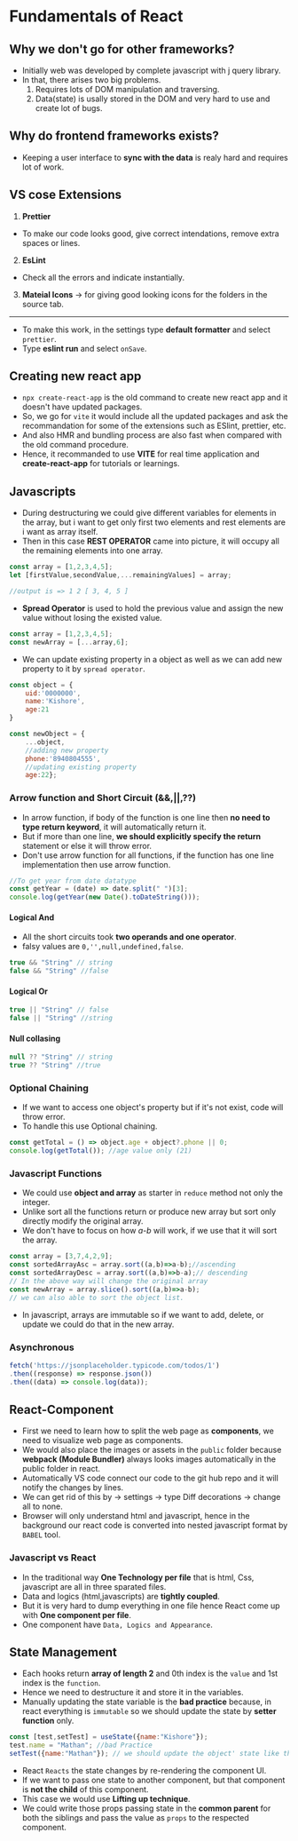 # Fundamentals of React
## Why we don't go for other frameworks?
* Initially web was developed by complete javascript with j query library.
* In that, there arises two big problems.
    1. Requires lots of DOM manipulation and traversing.
    2. Data(state) is usally stored in the DOM and very hard to use and create lot of bugs.
## Why do frontend frameworks exists?
* Keeping a user interface to **sync with the data** is realy hard and requires lot of work.
## VS cose Extensions
1. **Prettier**
* To make our code looks good, give correct intendations, remove extra spaces or lines.
2. **EsLint**
* Check all the errors and indicate instantially.
3. **Mateial Icons** -> for giving good looking icons for the folders in the source tab.
-----
* To make this work, in the settings type **default formatter** and select `prettier`.
* Type **eslint run** and select `onSave`. 
## Creating new react app
* `npx create-react-app` is the old command to create new react app and it doesn't have updated packages.
* So, we go for `vite` it would include all the updated packages and ask the recommandation for some of the extensions such as ESlint, prettier, etc.
* And also HMR and bundling process are also fast when compared with the old command procedure.
* Hence, it recommanded to use **VITE** for real time application and **create-react-app** for tutorials or learnings.

## Javascripts
* During destructuring we could give different variables for elements in the array, but i want to get only first two elements and rest elements are i want as array itself.
* Then in this case **REST OPERATOR** came into picture, it will occupy all the remaining elements into one array.
```javascript
const array = [1,2,3,4,5];
let [firstValue,secondValue,...remainingValues] = array;

//output is => 1 2 [ 3, 4, 5 ]
```
* **Spread Operator** is used to hold the previous value and assign the new value without losing the existed value.
```javascript
const array = [1,2,3,4,5];
const newArray = [...array,6];
```
* We can update existing property in a object as well as we can add new property to it by `spread operator`.
```javascript
const object = {
    uid:'0000000',
    name:'Kishore',
    age:21
}

const newObject = {
    ...object,
    //adding new property
    phone:'8940804555',
    //updating existing property
    age:22};
```

### Arrow function and Short Circuit (&&,||,??)
* In arrow function, if body of the function is one line then **no need to type return keyword**, it will automatically return it.
* But if more than one line, **we should explicitly specify the return** statement or else it will throw error.
* Don't use arrow function for all functions, if the function has one line implementation then use arrow function.
```javascript
//To get year from date datatype
const getYear = (date) => date.split(" ")[3];
console.log(getYear(new Date().toDateString()));
```
#### Logical And
- All the short circuits took **two operands and one operator**.
- falsy values are `0,'',null,undefined,false`.
```javascript
true && "String" // string
false && "String" //false
```
#### Logical Or
```javascript
true || "String" // false
false || "String" //string
```
#### Null collasing
```javascript
null ?? "String" // string
true ?? "String" //true
```
### Optional Chaining
* If we want to access one object's property but if it's not exist, code will throw error.
* To handle this use Optional chaining.
```javascript
const getTotal = () => object.age + object?.phone || 0;
console.log(getTotal()); //age value only (21)
```

### Javascript Functions
* We could use **object and array** as starter in `reduce` method not only the integer.
* Unlike sort all the functions return or produce new array but sort only directly modify the original array.
* We don't have to focus on how *a-b* will work, if we use that it will sort the array.
```javascript
const array = [3,7,4,2,9];
const sortedArrayAsc = array.sort((a,b)=>a-b);//ascending
const sortedArrayDesc = array.sort((a,b)=>b-a);// descending
// In the above way will change the original array
const newArray = array.slice().sort((a,b)=>a-b);
// we can also able to sort the object list.
```
* In javascript, arrays are immutable so if we want to add, delete, or update we could do that in the new array.
### Asynchronous 
```javascript
fetch('https://jsonplaceholder.typicode.com/todos/1')
.then((response) => response.json())
.then((data) => console.log(data)); 
```

## React-Component
* First we need to learn how to split the web page as **components**, we need to visualize web page as components.
* We would also place the images or assets in the `public` folder because **webpack (Module Bundler)** always looks images automatically in the public folder in react.
* Automatically VS code connect our code to the git hub repo and it will notify the changes by lines.
* We can get rid of this by -> settings -> type Diff decorations -> change all to none.
* Browser will only understand html and javascript, hence in the background our react code is converted into nested javascript format by `BABEL` tool.

### Javascript vs React
* In the traditional way **One Technology per file** that is html, Css, javascript are all in three sparated files.
* Data and logics (html,javascripts) are **tightly coupled**.
* But it is very hard to dump everything in one file hence React come up with **One component per file**.
* One component have `Data, Logics and Appearance`.

## State Management
* Each hooks return **array of length 2** and 0th index is the `value` and 1st index is the `function`.
* Hence we need to destructure it and store it in the variables.
* Manually updating the state variable is the **bad practice** because, in react everything is `immutable` so we should update the state by **setter function** only.
```javascript
const [test,setTest] = useState({name:"Kishore"});
test.name = "Mathan"; //bad Practice
setTest({name:"Mathan"}); // we should update the object' state like this only
```
* React `Reacts` the state changes by re-rendering the component UI.
* If we want to pass one state to another component, but that component is **not the child** of this component.
* This case we would use **Lifting up technique**.
* We could write those props passing state in the **common parent** for both the siblings and pass the value as `props` to the respected component.
